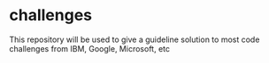 # challenges
This repository will be used to give a guideline solution to most code challenges from IBM, Google, Microsoft, etc

